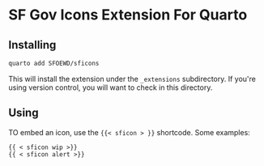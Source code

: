# SF Gov Icons Extension For Quarto

## Installing

```bash
quarto add SFOEWD/sficons
```

This will install the extension under the `_extensions` subdirectory.
If you're using version control, you will want to check in this directory.

## Using

TO embed an icon, use the `{{< sficon > }}` shortcode. Some examples:

```
{{ < sficon wip >}}
{{ < sficon alert >}}

```
